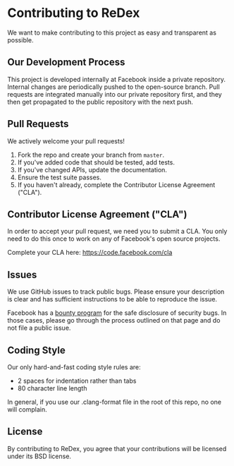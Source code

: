 # Contributing to ReDex

We want to make contributing to this project as easy and transparent as
possible.

## Our Development Process

This project is developed internally at Facebook inside a private repository.
Internal changes are periodically pushed to the open-source branch. Pull
requests are integrated manually into our private repository first, and they
then get propagated to the public repository with the next push.

## Pull Requests

We actively welcome your pull requests!

1. Fork the repo and create your branch from `master`.
2. If you've added code that should be tested, add tests.
3. If you've changed APIs, update the documentation.
4. Ensure the test suite passes.
5. If you haven't already, complete the Contributor License Agreement ("CLA").

## Contributor License Agreement ("CLA")

In order to accept your pull request, we need you to submit a CLA. You only need
to do this once to work on any of Facebook's open source projects.

Complete your CLA here: <https://code.facebook.com/cla>

## Issues

We use GitHub issues to track public bugs. Please ensure your description is
clear and has sufficient instructions to be able to reproduce the issue.

Facebook has a [bounty program](https://www.facebook.com/whitehat/) for the safe
disclosure of security bugs. In those cases, please go through the process
outlined on that page and do not file a public issue.

## Coding Style  

Our only hard-and-fast coding style rules are:
* 2 spaces for indentation rather than tabs
* 80 character line length

In general, if you use our .clang-format file in the root of this repo, no one
will complain.

## License

By contributing to ReDex, you agree that your contributions will be licensed
under its BSD license.

